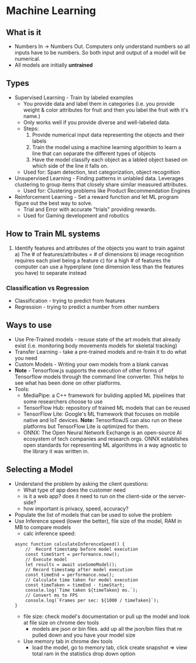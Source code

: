 # Machine Learning

## What is it 
* Numbers In -> Numbers Out.  Computers only understand numbers so all inputs have to be numbers.  So both input and output of a model will be numerical.   
* All models are initially **untrained**

## Types
* Supervised Learning - Train by labeled examples
    * You provide data and label them in categories (i.e. you provide weight & color attributes for fruit and then you label the fruit with it's name.)
    * Only works well if you provide diverse and well-labeled data.  
    * Steps: 
        1) Provide numerical input data representing the objects and their labels
        2) Train the model using a machine learning algorithim to learn a line that can separate the different types of objects
        3) Have the model classify each object as a labled object  based on which side of the line it falls on.
    * Used for: Spam detection, text categorization, object recognition
* Unsupervised Learning - Finding patterns in unlabled data.  Leverages clustering to group items that closely share similar measured attributes.
    * Used for: Clustering problems like Product Recommendation Engines
* Reinforcement Learning - Set a reward function and let ML program figure out the best way to solve. 
    * Trial and Error with accurate "trials" providing rewards.  
    * Used for Gaming development and robotics

## How to Train ML systems
1) Identify features and attributes of the objects you want to train against
    a) The # of features/attributes = # of dimensions
    b) image recognition requires each pixel being a feature 
    c) for a high # of features the computer can use a hyperplane (one dimension less than the features you have) to separate instead

### Classification vs Regression
* Classification - trying to predict from features 
* Regression - trying to predict a number from other numbers

## Ways to use 
* Use Pre-Trained models - resuse state of the art models that already exist (i.e. monitoring body movements models for skeletal tracking)
* Transfer Learning - take a pre-trained models and re-train  it to do what you need
* Custom Models - Writing your own models from a blank canvas 
* **Note** - Tensorflow.js supports the execution of other forms of Tensorflow models through the command line converter.  This helps to see what has been done on other platforms.
* Tools: 
    * MediaPipe: a C++ framework for building applied ML pipelines that some researchers choose to use 
    * TensorFlow Hub: repository of trained ML models that can be reused
    * TensorFlow Lite: Google's ML framework that focuses on mobile native and IoT devices.  **Note:** TensorflowJS can also run on these platforms but TensorFlow Lite is optimized for them.
    * ONNX: The Open Neural Network Exchange is an open-source AI ecosystem of tech companies and research orgs.  ONNX establishes open standards for representing ML algorithms in a way agnostic to the library it was written in. 

## Selecting a Model
* Understand the problem by asking the client questions: 
    * What type of app does the customer need
    * is it a web app? does it need to run on the client-side or the server-side?
    * how important is privacy, speed, accuracy?
* Populate the list of models that can be used to solve the problem
* Use Inference speed (lower the better), file size of the model, RAM in MB to compare models
    * calc inference speed: 
    ```
    async function calculateInferenceSpeed() {
        //  Record timestamp before model execution
        const timeStart = performance.now();
        // Execute model
        let results = await useSomeModel();
        // Record timestamp after model execution
        const timeEnd = performance.now();
        // Calculate time taken for model execution
        const timeTaken = timeEnd - timeStart;
        console.log(`Time taken ${timeTaken} ms.`);
        // Convert ms to FPS
        console.log(`Frames per sec: ${1000 / timeTaken}`);
    }
    ```
    * file size: check model's documentation or pull up the model and look at file size on chrome dev tools
        * models are json or bin files.  add up all the json/bin files that re pulled down and you have your model size
    * Use memory tab in chrome dev tools 
        * load the model, go to memory tab, click create snapshot => view total ram in the statistics drop down option 


    
